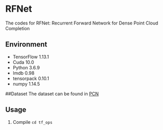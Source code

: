 # RFNet
The codes for RFNet: Recurrent Forward Network for Dense Point Cloud Completion

## Environment
* TensorFlow 1.13.1
* Cuda 10.0
* Python 3.6.9
* lmdb 0.98  
* tensorpack 0.10.1
* numpy 1.14.5

##Dataset
The dataset can be found in [PCN](https://github.com/wentaoyuan/pcn)

## Usage

1. Compile
`cd tf_ops`
